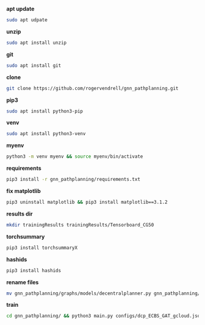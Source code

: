 **apt update**
```bash
sudo apt udpate
```

**unzip**
```bash
sudo apt install unzip
```

**git**
```bash
sudo apt install git
```

**clone**
```bash
git clone https://github.com/rogervendrell/gnn_pathplanning.git
```

**pip3**
```bash
sudo apt install python3-pip
```

**venv**
```bash
sudo apt install python3-venv
```

**myenv**
```bash
python3 -m venv myenv && source myenv/bin/activate
```

**requirements**
```bash
pip3 install -r gnn_pathplanning/requirements.txt
```

**fix matplotlib**
```bash
pip3 uninstall matplotlib && pip3 install matplotlib==3.1.2
```

**results dir**
```bash
mkdir trainingResults trainingResults/Tensorboard_CG50
```

**torchsummary**
```bash
pip3 install torchsummaryX
```

**hashids**
```bash
pip3 install hashids
```

**rename files**
```bash
mv gnn_pathplanning/graphs/models/decentralplanner.py gnn_pathplanning/graphs/models/decentralplanner_GAT.py && mv gnn_pathplanning/graphs/models/decentralplanner_normal.py gnn_pathplanning/graphs/models/decentralplanner.py
```

**train**
```bash
cd gnn_pathplanning/ && python3 main.py configs/dcp_ECBS_GAT_gcloud.json --mode train  --map_w 20 --nGraphFilterTaps 3  --num_agents 10  --trained_num_agents 10
```
